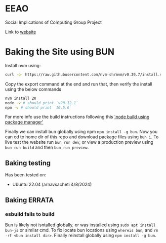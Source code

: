 # EEAO

Social Implications of Computing Group Project

Link to [website](https://arnavsacheti.github.io/EEAO/)

# Baking the Site using BUN

Install nvm using:

```bash
curl -o- https://raw.githubusercontent.com/nvm-sh/nvm/v0.39.7/install.sh | bash
```

Copy the export command at the end and run that, then verify the install using the below commands

```bash
nvm install 20
node -v # should print `v20.12.1`
npm -v # should print `10.5.0`
```

For more info use the build instructions following this ['node build using package manager'](https://nodejs.org/en/download/package-manager)

Finally we can install bun globally using npm `npm install -g bun`. Now you can cd to home dir of this repo and download package files using `bun i`. To live test the website run `bun run dev`; or view a production preview using `bun run build` and then `bun run preview`.

## Baking testing

Has been tested on:

- Ubuntu 22.04 (arnavsacheti 4/8/2024)

## Baking ERRATA

### esbuild fails to build

Bun is likely not isntalled globally, or was installed using `sudo apt install bun-js` or similar cmd. To fix locate bun locations using `whereis bun`, and `rm -rf <bun install dir>`. Finally reinstall globally using `npm install -g bun`.
